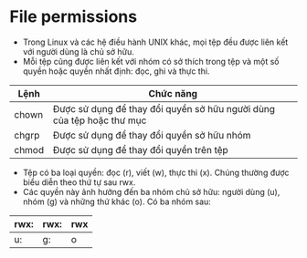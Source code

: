 # File permissions
- Trong Linux và các hệ điều hành UNIX khác, mọi tệp đều được liên kết với người dùng là chủ sở hữu. 
- Mỗi tệp cũng được liên kết với nhóm có sở thích trong tệp và một số quyền hoặc quyền nhất định: đọc, ghi và thực thi.

|Lệnh|Chức năng|
|-------|-----------|
|chown|Được sử dụng để thay đổi quyền sở hữu người dùng của tệp hoặc thư mục|  
|chgrp|Được sử dụng để thay đổi quyền sở hữu nhóm|  
|chmod|Được sử dụng để thay đổi quyền trên tệp|  

- Tệp có ba loại quyền: đọc (r), viết (w), thực thi (x). Chúng thường được biểu diễn theo thứ tự sau rwx.  
- Các quyền này ảnh hưởng đến ba nhóm chủ sở hữu: người dùng (u), nhóm (g) và những thứ khác (o). Có ba nhóm sau:  

|rwx:|rwx:|rwx|  
|----|----|---|  
|u:|g:|o|  
